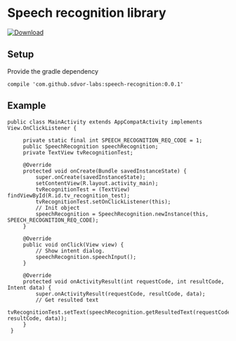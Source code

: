 # Speech recognition library

[ ![Download](https://api.bintray.com/packages/sdvor/Android/speech-recognition/images/download.svg) ](https://bintray.com/sdvor/Android/speech-recognition/_latestVersion)

## Setup

 Provide the gradle dependency

 ```compile 'com.github.sdvor-labs:speech-recognition:0.0.1'```

 ## Example

 ```
 public class MainActivity extends AppCompatActivity implements View.OnClickListener {

      private static final int SPEECH_RECOGNITION_REQ_CODE = 1;
      public SpeechRecognition speechRecognition;
      private TextView tvRecognitionTest;

      @Override
      protected void onCreate(Bundle savedInstanceState) {
          super.onCreate(savedInstanceState);
          setContentView(R.layout.activity_main);
          tvRecognitionTest = (TextView) findViewById(R.id.tv_recognition_test);
          tvRecognitionTest.setOnClickListener(this);
          // Init object
          speechRecognition = SpeechRecognition.newInstance(this, SPEECH_RECOGNITION_REQ_CODE);
      }

      @Override
      public void onClick(View view) {
          // Show intent dialog.
          speechRecognition.speechInput();
      }

      @Override
      protected void onActivityResult(int requestCode, int resultCode, Intent data) {
          super.onActivityResult(requestCode, resultCode, data);
          // Get resulted text
          tvRecognitionTest.setText(speechRecognition.getResultedText(requestCode, resultCode, data));
      }
  }
  ```